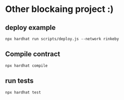 # Other blockaing project :)

## deploy example
`npx hardhat run scripts/deploy.js --network rinkeby`

## Compile contract
`npx hardhat compile`

## run tests
`npx hardhat test`

